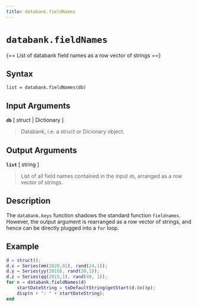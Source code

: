 ```yaml
---
title: databank.fieldNames
---
```


# `databank.fieldNames`

{== List of databank field names as a row vector of strings ==}


## Syntax

    list = databank.fieldNames(db)


## Input Arguments

__`db`__ [ struct | Dictionary ]
> 
> Databank, i.e. a struct or Dicionary object.
> 


## Output Arguments

__`list`__ [ string ]
> 
> List of all field names contained in the input `db`, arranged as a
> row vector of strings.
> 


## Description

The `databank.keys` function shadows the standard function `fieldnames`.
However, the output argument is rearranged as a row vector of strings, and
hence can be directly plugged into a `for` loop.


## Example

```matlab
d = struct();
d.x = Series(mm(2020,01), rand(24,1));
d.y = Series(yy(2010), rand(20,1));
d.z = Series(qq(2015,1), rand(40, 1));
for n = databank.fieldNames(d)
    startDateString = toDefaultString(getStart(d.(n))p);
    disp(n + ": " + startDateString);
end
```


